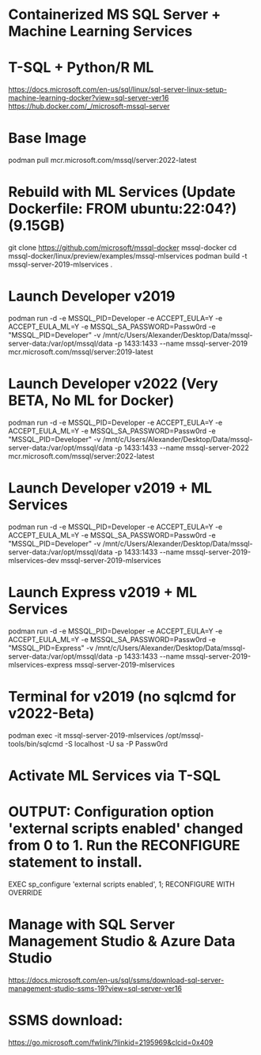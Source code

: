 # Containerized MS SQL Server + Machine Learning Services
# T-SQL + Python/R ML
https://docs.microsoft.com/en-us/sql/linux/sql-server-linux-setup-machine-learning-docker?view=sql-server-ver16
https://hub.docker.com/_/microsoft-mssql-server

# Base Image
podman pull mcr.microsoft.com/mssql/server:2022-latest

# Rebuild with ML Services (Update Dockerfile: FROM ubuntu:22:04?) (9.15GB)
git clone https://github.com/microsoft/mssql-docker mssql-docker
cd mssql-docker/linux/preview/examples/mssql-mlservices
podman build -t mssql-server-2019-mlservices .

# Launch Developer v2019
podman run -d -e MSSQL_PID=Developer -e ACCEPT_EULA=Y -e ACCEPT_EULA_ML=Y -e MSSQL_SA_PASSWORD=Passw0rd -e "MSSQL_PID=Developer" -v /mnt/c/Users/Alexander/Desktop/Data/mssql-server-data:/var/opt/mssql/data -p 1433:1433 --name mssql-server-2019 mcr.microsoft.com/mssql/server:2019-latest

# Launch Developer v2022 (Very BETA, No ML for Docker)
podman run -d -e MSSQL_PID=Developer -e ACCEPT_EULA=Y -e ACCEPT_EULA_ML=Y -e MSSQL_SA_PASSWORD=Passw0rd -e "MSSQL_PID=Developer" -v /mnt/c/Users/Alexander/Desktop/Data/mssql-server-data:/var/opt/mssql/data -p 1433:1433 --name mssql-server-2022 mcr.microsoft.com/mssql/server:2022-latest

# Launch Developer v2019 + ML Services
podman run -d -e MSSQL_PID=Developer -e ACCEPT_EULA=Y -e ACCEPT_EULA_ML=Y -e MSSQL_SA_PASSWORD=Passw0rd -e "MSSQL_PID=Developer" -v /mnt/c/Users/Alexander/Desktop/Data/mssql-server-data:/var/opt/mssql/data -p 1433:1433 --name mssql-server-2019-mlservices-dev mssql-server-2019-mlservices

# Launch Express v2019 + ML Services
podman run -d -e MSSQL_PID=Developer -e ACCEPT_EULA=Y -e ACCEPT_EULA_ML=Y -e MSSQL_SA_PASSWORD=Passw0rd -e "MSSQL_PID=Express" -v /mnt/c/Users/Alexander/Desktop/Data/mssql-server-data:/var/opt/mssql/data -p 1433:1433 --name mssql-server-2019-mlservices-express mssql-server-2019-mlservices

# Terminal for v2019 (no sqlcmd for v2022-Beta)
podman exec -it mssql-server-2019-mlservices /opt/mssql-tools/bin/sqlcmd -S localhost -U sa -P Passw0rd

# Activate ML Services via T-SQL
# OUTPUT: Configuration option 'external scripts enabled' changed from 0 to 1. Run the RECONFIGURE statement to install.
EXEC sp_configure  'external scripts enabled', 1;
RECONFIGURE WITH OVERRIDE

# Manage with SQL Server Management Studio & Azure Data Studio
https://docs.microsoft.com/en-us/sql/ssms/download-sql-server-management-studio-ssms-19?view=sql-server-ver16

# SSMS download:
https://go.microsoft.com/fwlink/?linkid=2195969&clcid=0x409
